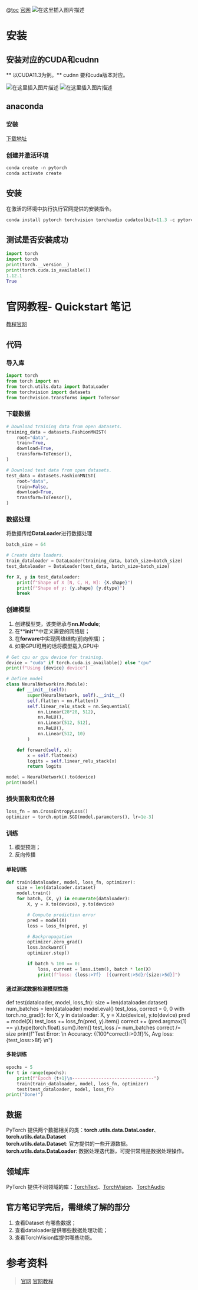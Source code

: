 ﻿@[toc](pyTorch)
[官网](https://pytorch.org/get-started/locally/)
![在这里插入图片描述](https://img-blog.csdnimg.cn/50a454fecee34a10986e1279f3a97ae0.png)

# 安装
## 安装对应的CUDA和cudnn
** 以CUDA11.3为例。**
cudnn 要和cuda版本对应。

![在这里插入图片描述](https://img-blog.csdnimg.cn/c1eac10f208f4800a9ca59681cb90e3b.png)
![在这里插入图片描述](https://img-blog.csdnimg.cn/3c78702d73ff4a8bb9e3a2b030c3695d.png)


## anaconda 
### 安装
[下载地址](https://www.anaconda.com/)

### 创建并激活环境
```cpp
conda create -n pytorch
conda activate create
```
## 安装
在激活的环境中执行执行官网提供的安装指令。
```cpp
conda install pytorch torchvision torchaudio cudatoolkit=11.3 -c pytorch
```
## 测试是否安装成功

```python
import torch
import torch
print(torch.__version__)
print(torch.cuda.is_available())
1.12.1
True
```
# 官网教程- Quickstart 笔记
[教程官网](https://pytorch.org/tutorials/beginner/basics/quickstart_tutorial.html)
## 代码
### 导入库

```python
import torch
from torch import nn
from torch.utils.data import DataLoader
from torchvision import datasets
from torchvision.transforms import ToTensor
```
### 下载数据

```python
# Download training data from open datasets.
training_data = datasets.FashionMNIST(
    root="data",
    train=True,
    download=True,
    transform=ToTensor(),
)

# Download test data from open datasets.
test_data = datasets.FashionMNIST(
    root="data",
    train=False,
    download=True,
    transform=ToTensor(),
)
```
### 数据处理
将数据传给**DataLoader**进行数据处理
```python
batch_size = 64

# Create data loaders.
train_dataloader = DataLoader(training_data, batch_size=batch_size)
test_dataloader = DataLoader(test_data, batch_size=batch_size)

for X, y in test_dataloader:
    print(f"Shape of X [N, C, H, W]: {X.shape}")
    print(f"Shape of y: {y.shape} {y.dtype}")
    break
```
### 创建模型
1. 创建模型类，该类继承与**nn.Module**;
2. 在**__init__**中定义需要的网络层；
3. 在**forware**中实现网络结构(前向传播）；
4. 如果GPU可用的话将模型载入GPU中

```python
# Get cpu or gpu device for training.
device = "cuda" if torch.cuda.is_available() else "cpu"
print(f"Using {device} device")

# Define model
class NeuralNetwork(nn.Module):
    def __init__(self):
        super(NeuralNetwork, self).__init__()
        self.flatten = nn.Flatten()
        self.linear_relu_stack = nn.Sequential(
            nn.Linear(28*28, 512),
            nn.ReLU(),
            nn.Linear(512, 512),
            nn.ReLU(),
            nn.Linear(512, 10)
        )

    def forward(self, x):
        x = self.flatten(x)
        logits = self.linear_relu_stack(x)
        return logits

model = NeuralNetwork().to(device)
print(model)
```
### 损失函数和优化器

```python
loss_fn = nn.CrossEntropyLoss()
optimizer = torch.optim.SGD(model.parameters(), lr=1e-3)
```
### 训练
1. 模型预测；
2. 反向传播

#### 单轮训练
```python
def train(dataloader, model, loss_fn, optimizer):
    size = len(dataloader.dataset)
    model.train()
    for batch, (X, y) in enumerate(dataloader):
        X, y = X.to(device), y.to(device)

        # Compute prediction error
        pred = model(X)
        loss = loss_fn(pred, y)

        # Backpropagation
        optimizer.zero_grad()
        loss.backward()
        optimizer.step()

        if batch % 100 == 0:
            loss, current = loss.item(), batch * len(X)
            print(f"loss: {loss:>7f}  [{current:>5d}/{size:>5d}]")
```
#### 通过测试数据检测模型性能
def test(dataloader, model, loss_fn):
    size = len(dataloader.dataset)
    num_batches = len(dataloader)
    model.eval()
    test_loss, correct = 0, 0
    with torch.no_grad():
        for X, y in dataloader:
            X, y = X.to(device), y.to(device)
            pred = model(X)
            test_loss += loss_fn(pred, y).item()
            correct += (pred.argmax(1) == y).type(torch.float).sum().item()
    test_loss /= num_batches
    correct /= size
    print(f"Test Error: \n Accuracy: {(100*correct):>0.1f}%, Avg loss: {test_loss:>8f} \n")

#### 多轮训练

```python
epochs = 5
for t in range(epochs):
    print(f"Epoch {t+1}\n-------------------------------")
    train(train_dataloader, model, loss_fn, optimizer)
    test(test_dataloader, model, loss_fn)
print("Done!")
```

## 数据
PyTorch 提供两个数据相关的类：**torch.utils.data.DataLoader**、**torch.utils.data.Dataset**  
**torch.utils.data.Dataset**: 官方提供的一些开源数据。  
**torch.utils.data.DataLoader**: 数据处理迭代器，可提供常用是数据处理操作。

## 领域库
PyTorch 提供不同领域的库：[TorchText](https://pytorch.org/text/stable/index.html)、[TorchVision](https://pytorch.org/vision/stable/index.html)、[TorchAudio](https://pytorch.org/audio/stable/index.html)

## 官方笔记学完后，需继续了解的部分
1. 查看Dataset 有哪些数据；
2. 查看dataloader提供哪些数据处理功能；
3. 查看TorchVision库提供哪些功能。

# 参考资料

> [官网](https://pytorch.org/)
> [官网教程](https://pytorch.org/tutorials/)

